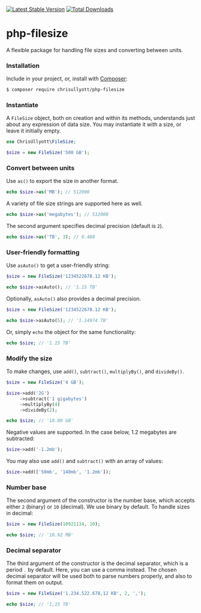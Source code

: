 [![Latest Stable Version](https://poser.pugx.org/chrisullyott/php-filesize/v/stable)](https://packagist.org/packages/chrisullyott/php-filesize)
[![Total Downloads](https://poser.pugx.org/chrisullyott/php-filesize/downloads)](https://packagist.org/packages/chrisullyott/php-filesize)

# php-filesize

A flexible package for handling file sizes and converting between units.

### Installation

Include in your project, or, install with [Composer](https://getcomposer.org/):

```bash
$ composer require chrisullyott/php-filesize
```

### Instantiate

A `FileSize` object, both on creation and within its methods, understands just about any expression of data size. You may instantiate it with a size, or leave it initially empty.

```php
use ChrisUllyott\FileSize;

$size = new FileSize('500 GB');
```

### Convert between units

Use `as()` to export the size in another format.

```php
echo $size->as('MB'); // 512000
```

A variety of file size strings are supported here as well.

```php
echo $size->as('megabytes'); // 512000
```

The second argument specifies decimal precision (default is `2`).

```php
echo $size->as('TB', 3); // 0.488
```

### User-friendly formatting

Use `asAuto()` to get a user-friendly string:

```php
$size = new FileSize('1234522678.12 KB');

echo $size->asAuto(); // '1.15 TB'
```

Optionally, `asAuto()` also provides a decimal precision.

```php
$size = new FileSize('1234522678.12 KB');

echo $size->asAuto(5); // '1.14974 TB'
```

Or, simply `echo` the object for the same functionality:

```php
echo $size; // '1.15 TB'
```

### Modify the size

To make changes, use `add()`, `subtract()`, `multiplyBy()`, and `divideBy()`.

```php
$size = new FileSize('4 GB');

$size->add('2G')
     ->subtract('1 gigabytes')
     ->multiplyBy(4)
     ->divideBy(2);

echo $size; // '10.00 GB'
```

Negative values are supported. In the case below, 1.2 megabytes are subtracted:

```php
$size->add('-1.2mb');
```

You may also use `add()` and `subtract()` with an array of values:

```php
$size->add(['50mb', '140mb', '1.2mb']);
```

### Number base

The second argument of the constructor is the number base, which accepts either `2` (binary) or `10` (decimal). We use binary by default. To handle sizes in decimal:

```php
$size = new FileSize(10921134, 10);

echo $size; // '10.92 MB'
```

### Decimal separator

The third argument of the constructor is the decimal separator, which is a period `.` by default. Here, you can use a comma instead. The chosen decimal separator will be used both to parse numbers properly, and also to format them on output.

```php
$size = new FileSize('1.234.522.678,12 KB', 2, ',');

echo $size; // '1,15 TB'
```
